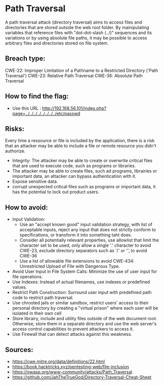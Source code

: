 # Path Traversal

A path traversal attack (directory traversal) aims to access files and directories that are stored outside the web root folder. By mainipulating variables that reference files with "dot-dot-slash (../)" sequences and its variations or by using absolute file paths, it may be possible to access arbitrary files and directories stored on file system.

## Breach type:

CWE-22: Improper Limitation of a Pathname to a Restricted Directory ('Path Traversal')
CWE-23: Relative Path Traversal
CWE-36: Absolute Path Traversal

## How to find the flag:

* Use this URL : http://192.168.56.101/index.php?page=../../../../../../../../etc/passwd

## Risks:

Every time a ressource or file is included by the application, there is a risk that an attacker may be able to include a file or remote resource you didn't authorize.
* Integrity: The attacker may be able to create or overwrite critical files that are used to execute code, such as programs or libraries.
* The attacker may be able to create files, such ad programs, librairies or important data, an attacker can bypass authentication with it.
* Expose sensitive data.
* corrupt unexpected critical files such as programs or important data, it has the potential to lock out product users. 

## How to avoid:

* Input Validation:
    * Use an "accept known good" input validation strategy, with list of acceptable inputs, reject any input that does not strictly conform to specifications, or transform it into something taht does.
    * Consider all potentially relevant properties, use allowlist that limit the character set to be used, only allow a single '.' character to avoid CWE-23, exclude directory separators such as '/' or '\', to avoid CWE-36 
    * Use a list of allowable file extensions to avoid CWE-434: Unrestricted Upload of File with Dangerous Type.
* Avoid User Input in File System Calls: Minimize the use of user input for file operations.
* Use Indexes: Instead of actual filenames, use indexes or predefined values.
* Restrict Path Construction: Surround user input with predefined path code to restrict path traversal.
* Use chrooted jails or similar sandbox, restrict users' access to their personal directory by creating a "virtual prison" where each user will be isolated in their own cell
* Store librairy, include and utility files outside of the web document root. Otherwise, store them in a separate directory and use the web server's access control capabilities to prevent attackers to access it.
* Use Firewall that can detect attacks against this weakness. 

## Sources:
* https://cwe.mitre.org/data/definitions/22.html
* https://book.hacktricks.xyz/pentesting-web/file-inclusion
* https://owasp.org/www-community/attacks/Path_Traversal
* https://github.com/JahTheTrueGod/Directory-Traversal-Cheat-Sheet